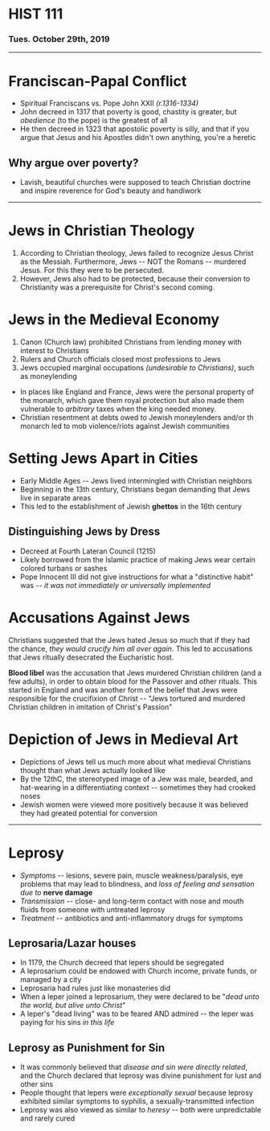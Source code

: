 # HIST 111
### Tues. October 29th, 2019
---

# Franciscan-Papal Conflict
* Spiritual Franciscans vs. Pope John XXII _(r.1316-1334)_
* John decreed in 1317 that poverty is good, chastity is greater, but _obedience_ (to the pope) is the greatest of all
* He then decreed in 1323 that apostolic poverty is silly, and that if you argue that Jesus and his Apostles didn't own anything, you're a heretic

## Why argue over poverty?
* Lavish, beautiful churches were supposed to teach Christian doctrine and inspire reverence for God's beauty and handiwork

---
# Jews in Christian Theology
1. According to Christian theology, Jews failed to recognize Jesus Christ as the Messiah. Furthermore, Jews -- NOT the Romans -- murdered Jesus. For this they were to be persecuted.
2. However, Jews also had to be protected, because their conversion to Christianity was a prerequisite for Christ's second coming.

# Jews in the Medieval Economy
1. Canon (Church law) prohibited Christians from lending money with interest to Christians
2. Rulers and Church officials closed most professions to Jews
3. Jews occupied marginal occupations _(undesirable to Christians)_, such as moneylending

* In places like England and France, Jews were the personal property of the monarch, which gave them royal protection but also made them vulnerable to _arbitrary_ taxes when the king needed money.
* Christian resentment at debts owed to Jewish moneylenders and/or th monarch led to mob violence/riots against Jewish communities

# Setting Jews Apart in Cities
* Early Middle Ages -- Jews lived intermingled with Christian neighbors
* Beginning in the 13th century, Christians began demanding that Jews live in separate areas
* This led to the establishment of Jewish __ghettos__ in the 16th century

## Distinguishing Jews by Dress
* Decreed at Fourth Lateran Council (1215)
* Likely borrowed from the Islamic practice of making Jews wear certain colored turbans or sashes
* Pope Innocent III did not give instructions for what a "distinctive habit" was -- _it was not immediately or universally implemented_

# Accusations Against Jews
Christians suggested that the Jews hated Jesus so much that if they had the chance, _they would crucify him all over again_. This led to accusations that Jews ritually desecrated the Eucharistic host.

__Blood libel__ was the accusation that Jews murdered Christian children (and a few adults), in order to obtain blood for the Passover and other rituals. This started in England and was another form of the belief that Jews were responsible for the crucifixion of Christ -- "Jews tortured and murdered Christian children in imitation of Christ's Passion"

# Depiction of Jews in Medieval Art
* Depictions of Jews tell us much more about what medieval Christians thought than what Jews actually looked like
* By the 12thC, the stereotyped image of a Jew was male, bearded, and hat-wearing in a differentiating context -- sometimes they had crooked noses
* Jewish women were viewed more positively because it was believed they had greated potential for conversion

---
# Leprosy
* _Symptoms_ -- lesions, severe pain, muscle weakness/paralysis, eye problems that may lead to blindness, and _loss of feeling and sensation due to_ __nerve damage__
* _Transmission_ -- close- and long-term contact with nose and mouth fluids from someone with untreated leprosy
* _Treatment_ -- antibiotics and anti-inflammatory drugs for symptoms

## Leprosaria/Lazar houses
* In 1179, the Church decreed that lepers should be segregated
* A leprosarium could be endowed with Church income, private funds, or managed by a city
* Leprosaria had rules just like monasteries did
* When a leper joined a leprosarium, they were declared to be "_dead unto the world, but alive unto Christ_"
* A leper's "dead living" was to be feared AND admired -- the leper was paying for his sins _in this life_

## Leprosy as Punishment for Sin
* It was commonly believed that _disease and sin were directly related_, and the Church declared that leprosy was divine punishment for lust and other sins
* People thought that lepers were _exceptionally sexual_ because leprosy exhibited similar symptoms to syphilis, a sexually-transmitted infection
* Leprosy was also viewed as similar to _heresy_ -- both were unpredictable and rarely cured


